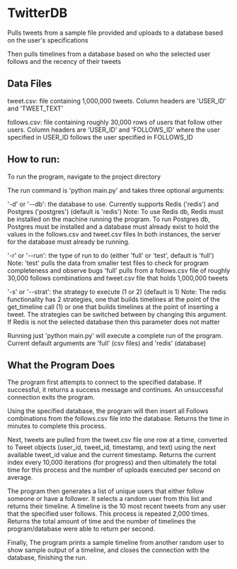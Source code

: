 # TwitterDB
Pulls tweets from a sample file provided and uploads to a database based on the user's specifications

Then pulls timelines from a database based on who the selected user follows and the recency of their tweets

## Data Files
tweet.csv: file containing 1,000,000 tweets. Column headers are 'USER_ID' and 'TWEET_TEXT'

follows.csv: file containing roughly 30,000 rows of users that follow other users. Column headers are 'USER_ID' and 'FOLLOWS_ID' where the user specified in USER_ID follows the user specified in FOLLOWS_ID

## How to run:
To run the program, navigate to the project directory

The run command is 'python main.py' and takes three optional arguments:
  
  '-d' or '--db': the database to use. Currently supports Redis ('redis') and Postgres ('postgres') (default is 'redis')
      Note: To use Redis db, Redis must be installed on the machine running the program. 
            To run Postgres db, Postgres must be installed and a database must already exist to hold the values in the follows.csv and tweet.csv files
            In both instances, the server for the database must already be running.
  
  '-r' or '--run': the type of run to do (either 'full' or 'test', default is 'full')
      Note: 'test' pulls the data from smaller test files to check for program completeness and observe bugs
            'full' pulls from a follows.csv file of roughly 30,000 follows combinations and tweet.csv file that holds 1,000,000 tweets

  '-s' or '--strat': the strategy to execute (1 or 2) (default is 1)
      Note: The redis functionality has 2 strategies, one that builds timelines at the point of the get_timeline call (1)
            or one that builds timelines at the point of inserting a tweet. The strategies can be switched between by changing
            this argument. If Redis is not the selected database then this parameter does not matter

Running just 'python main.py' will execute a complete run of the program. Current default arguments are 'full' (csv files) and 'redis' (database)

## What the Program Does
The program first attempts to connect to the specified database. If successful, it returns a success message and continues. An unsuccessful connection exits the program.

Using the specified database, the program will then insert all Follows combinations from the follows.csv file into the database. Returns the time in minutes to complete this process.

Next, tweets are pulled from the tweet.csv file one row at a time, converted to Tweet objects (user_id, tweet_id, timestamp, and text) using the next available tweet_id value and the current timestamp.
Returns the current index every 10,000 iterations (for progress) and then ultimately the total time for this process and the number of uploads executed per second on average.

The program then generates a list of unique users that either follow someone or have a follower. It selects a random user from this list and returns their timeline.
A timeline is the 10 most recent tweets from any user that the specified user follows.
This process is repeated 2,000 times.
Returns the total amount of time and the number of timelines the program/database were able to return per second.

Finally, The program prints a sample timeline from another random user to show sample output of a timeline, and closes the connection with the database, finishing the run.

